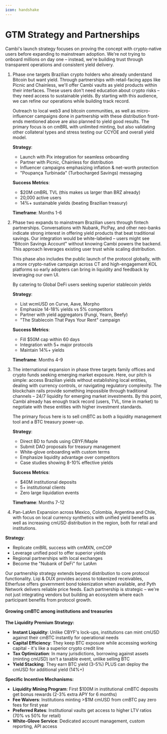 ```yaml
---
icon: handshake
---
```


# GTM Strategy and Partnerships

Cambi's launch strategy focuses on proving the concept with crypto-native users before expanding to mainstream adoption. We're not trying to onboard millions on day one – instead, we're building trust through transparent operations and consistent yield delivery.

1.  Phase one targets Brazilian crypto holders who already understand Bitcoin but want yield. Through partnerships with retail-facing apps like Picnic and Chainless, we'll offer Cambi vaults as yield products within their interfaces. These users don't need education about crypto risks – they need access to sustainable yields. By starting with this audience, we can refine our operations while building track record.

    Outreach to local web3 and bitcoin communities, as well as micro-influencer campaigns done in partnership with these distribution front-ends mentioned above are also planned to yield good results. The primary focus is on cmBRL with unlimited minting, but also validating other collateral types and stress testing our CCYOE and overall yield model.

    **Strategy**:

    * Launch with Pix integration for seamless onboarding
    * Partner with Picnic, Chainless for distribution
    * Influencer campaigns emphasizing inflation & net-worth protection
    * "Poupança Turbinada" (Turbocharged Savings) messaging

    **Success Metrics**:

    * $20M cmBRL TVL (this makes us larger than BRZ already)
    * 20,000 active users
    * 14%+ sustainable yields (beating Brazilian treasury)

    **Timeframe**: Months 1-6
2.  Phase two expands to mainstream Brazilian users through fintech partnerships. Conversations with Nubank, PicPay, and other neo-banks indicate strong interest in offering yield products that beat traditional savings. Our integration would be white-labeled – users might see "Bitcoin Savings Account" without knowing Cambi powers the backend. This approach leverages existing user trust while scaling distribution.

    This phase also includes the public launch of the protocol globally, with a more crypto-native campaign across CT and high-engagement KOL platforms so early adopters can bring in liquidity and feedback by leveraging our own UI.

    By catering to Global DeFi users seeking superior stablecoin yields

    **Strategy**:

    * List wcmUSD on Curve, Aave, Morpho
    * Emphasize 14-18% yields vs 5% competitors
    * Partner with yield aggregators (Fungi, Yearn, Beefy)
    * "The Stablecoin That Pays Your Rent" campaign

    **Success Metrics**:

    * Fill $50M cap within 60 days
    * Integration with 5+ major protocols
    * Maintain 14%+ yields

    **Timeframe**: Months 4-9
3.  The international expansion in phase three targets family offices and crypto funds seeking emerging market exposure. Here, our pitch is simple: access Brazilian yields without establishing local entities, dealing with currency controls, or navigating regulatory complexity. The blockchain rails provide something impossible through traditional channels – 24/7 liquidity for emerging market investments. By this point, Cambi already has enough track record (users, TVL, time in market) to negotiate with these entities with higher investment standards.

    The primary focus here is to sell cmBTC as both a liquidity management tool and a BTC treasury power-up.

    **Strategy**:

    * Direct BD to funds using CBYF/Maple
    * Submit DAO proposals for treasury management
    * White-glove onboarding with custom terms
    * Emphasize liquidity advantage over competitors
    * Case studies showing 8-10% effective yields

    **Success Metrics**:

    * $40M institutional deposits
    * 5+ institutional clients
    * Zero large liquidation events

    **Timeframe**: Months 7-12
4. Pan-LatAm Expansion across Mexico, Colombia, Argentina and Chile, with focus on local currency synthetics with unified yield benefits as well as increasing cmUSD distribution in the region, both for retail and institutions.

**Strategy**:

* Replicate cmBRL success with cmMXN, cmCOP
* Leverage unified pool to offer superior yields
* Regional partnerships with local exchanges
* Become the "Nubank of DeFi" for LatAm

Our partnership strategy extends beyond distribution to core protocol functionality. Liqi & DUX provides access to tokenized receivables, Etherfuse offers government bond tokenization when available, and Pyth Network delivers reliable price feeds. Each partnership is strategic – we're not just integrating vendors but building an ecosystem where each participant benefits from protocol growth.

#### Growing cmBTC among institutions and treasuries

**The Liquidity Premium Strategy:**

* **Instant Liquidity**: Unlike CBYF's lock-ups, institutions can mint cmUSD against their cmBTC instantly for operational needs
* **Capital Efficiency**: They keep BTC exposure while accessing working capital - it's like a superior crypto credit line
* **Tax Optimization**: In many jurisdictions, borrowing against assets (minting cmUSD) isn't a taxable event, unlike selling BTC
* **Yield Stacking**: They earn BTC yield (3-5%) PLUS can deploy the cmUSD for additional yield (14%+)

**Specific Incentive Mechanisms:**

* **Liquidity Mining Program**: First $100M in institutional cmBTC deposits get bonus rewards (2-3% extra APY for 6 months)
* **Fee Waivers**: Institutions minting >$1M cmUSD from cmBTC pay zero fees for first year
* **Preferred Rates**: Institutional vaults get access to higher LTV ratios (70% vs 50% for retail)
* **White-Glove Service**: Dedicated account management, custom reporting, API access

